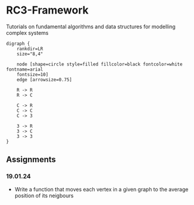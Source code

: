 # RC3-Framework

Tutorials on fundamental algorithms and data structures for modelling complex systems

```graphviz
digraph {
    rankdir=LR
    size="8,4"

    node [shape=circle style=filled fillcolor=black fontcolor=white fontname=arial
    fontsize=10]
    edge [arrowsize=0.75]

    R -> R
    R -> C

    C -> R
    C -> C
    C -> 3

    3 -> R
    3 -> C
    3 -> 3
}
```

## Assignments

### 19.01.24
- Write a function that moves each vertex in a given graph to the average position of its neigbours